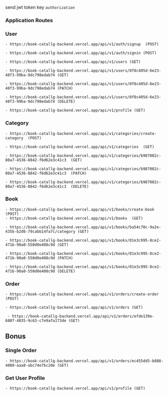 send jwt token key `authorization`

### Application Routes

### User

    - https://book-catallg-backend.vercel.app/api/v1/auth/signup  (POST)

    - https://book-catallg-backend.vercel.app/api/v1/auth/signin (POST)

    - https://book-catallg-backend.vercel.app/api/v1/users (GET)

    - https://book-catallg-backend.vercel.app/api/v1/users/0f8c405d-6e23-48f3-99ba-9dc798edab74 (GET)

    - https://book-catallg-backend.vercel.app/api/v1/users/0f8c405d-6e23-48f3-99ba-9dc798edab74 (PATCH)

    - https://book-catallg-backend.vercel.app/api/v1/users/0f8c405d-6e23-48f3-99ba-9dc798edab74 (DELETE)

    - https://book-catallg-backend.vercel.app/api/v1/profile (GET)

### Category

    - https://book-catallg-backend.vercel.app/api/v1/categories/create-category  (POST)

    - https://book-catallg-backend.vercel.app/api/v1/categories  (GET)

    - https://book-catallg-backend.vercel.app/api/v1/categories/b987082c-80a7-4536-8842-f6d62e3c41c3  (GET)

    - https://book-catallg-backend.vercel.app/api/v1/categories/b987082c-80a7-4536-8842-f6d62e3c41c3  (PATCH)

    - https://book-catallg-backend.vercel.app/api/v1/categories/b987082c-80a7-4536-8842-f6d62e3c41c3  (DELETE)

### Book

    - https://book-catallg-backend.vercel.app/api/v1/books/create-book  (POST)
    - https://book-catallg-backend.vercel.app/api/v1/books  (GET)

    - https://book-catallg-backend.vercel.app/api/v1/books/ba54c70c-9a2e-435b-b2d6-79cabb14fa7c/category (GET)

    - https://book-catallg-backend.vercel.app/api/v1/books/01e3c995-8ce2-471b-90a0-550d0e408c9d (GET)

    - https://book-catallg-backend.vercel.app/api/v1/books/01e3c995-8ce2-471b-90a0-550d0e408c9d (PATCH)

    - https://book-catallg-backend.vercel.app/api/v1/books/01e3c995-8ce2-471b-90a0-550d0e408c9d (DELETE)

### Order

    - https://book-catallg-backend.vercel.app/api/v1/orders/create-order (POST)

    - https://book-catallg-backend.vercel.app/api/v1/orders (GET)

     - https://book-catallg-backend.vercel.app/api/v1/orders/efde139e-6807-4035-9c63-c7e9afa173de (GET)

## Bonus

### Single Order

    - https://book-catallg-backend.vercel.app/api/v1/orders/ec455dd5-b888-4080-aaa8-abc74e7bc20e (GET)

### Get User Profile

    - https://book-catallg-backend.vercel.app/api/v1/profile (GET)
